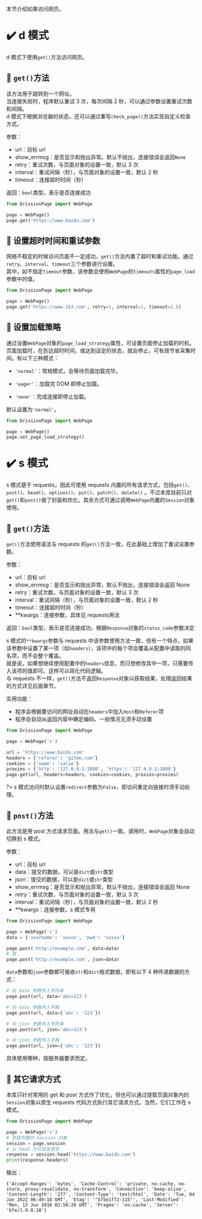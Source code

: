 本节介绍如果访问网页。

# ✔️ d 模式

d 模式下使用`get()`方法访问网页。

## 📍 `get()`方法

该方法用于跳转到一个网址。  
当连接失败时，程序默认重试 3 次，每次间隔 2 秒，可以通过参数设置重试次数和间隔。   
d 模式下根据浏览器的状态，还可以通过重写`check_page()`方法实现自定义检查方式。

参数：

- url：目标 url
- show_errmsg：是否显示和抛出异常。默认不抛出，连接错误会返回`None`
- retry：重试次数，与页面对象的设置一致，默认 3 次
- interval：重试间隔（秒），与页面对象的设置一致，默认 2 秒
- timeout：连接超时时间（秒）

返回：`bool`类型，表示是否连接成功

```python
from DrissionPage import WebPage

page = WebPage()
page.get('https://www.baidu.com')
```

## 📍 设置超时时间和重试参数

网络不稳定的时候访问页面不一定成功，`get()`方法内置了超时和重试功能。通过`retry`、`interval`、`timeout`三个参数进行设置。  
其中，如不指定`timeout`参数，该参数会使用`WebPage`的`timeouts`属性的`page_load`参数中的值。

```python
from DrissionPage import WebPage

page = WebPage()
page.get('https://www.163.com', retry=1, interval=1, timeout=1.5)
```

## 📍 设置加载策略

通过设置`WebPage`对象的`page_load_strategy`属性，可设置页面停止加载的时机。页面加载时，在到达超时时间，或达到设定的状态，就会停止，可有效节省采集时间。有以下三种模式：

- `'normal'`：常规模式，会等待页面加载完毕。

- `'eager'`：加载完 DOM 即停止加载。

- `'none'`：完成连接即停止加载。

默认设置为`'normal'`。

```python
from DrissionPage import WebPage

page = WebPage()
page.set_page_load_strategy()
```

# ✔️ s 模式

s 模式基于 requests，因此可使用 requests 内置的所有请求方式，包括`get()`、`post()`、`head()`、`options()`、`put()`、`patch()`、`delete()`
。不过本库目前只对`get()`和`post()`做了封装和优化，其余方式可通过调用`WebPage`内置的`Session`对象使用。

## 📍 `get()`方法

`get()`方法使用语法与 requests 的`get()`方法一致，在此基础上增加了重试设置参数。

参数：

- url：目标 url
- show_errmsg：是否显示和抛出异常，默认不抛出，连接错误会返回 None
- retry：重试次数，与页面对象的设置一致，默认 3 次
- interval：重试间隔（秒），与页面对象的设置一致，默认 2 秒
- timeout：连接超时时间（秒）
- **kwargs：连接参数，具体见 requests用法

返回：`bool`类型，表示是否连接成功，根据`Response`对象的`status_code`参数决定

s 模式的`**kwargs`参数与 requests 中该参数使用方法一致，但有一个特点，如果该参数中设置了某一项（如`headers`），该项中的每个项会覆盖从配置中读取的同名项，而不会整个覆盖。  
就是说，如果想继续使用配置中的`headers`信息，而只想修改其中一项，只需要传入该项的值即可。这样可以简化代码逻辑。  
与 requests 不一样，`get()`方法不返回`Response`对象以获取结果，处理返回结果的方式详见后面章节。

实用功能：

- 程序会根据要访问的网址自动在`headers`中加入`Host`和`Referer`项
- 程序会自动从返回内容中确定编码，一般情况无须手动设置

```python
from DrissionPage import WebPage

page = WebPage('s')

url = 'https://www.baidu.com'
headers = {'referer': 'gitee.com'}
cookies = {'name': 'value'}
proxies = {'http': '127.0.0.1:1080', 'https': '127.0.0.1:1080'}
page.get(url, headers=headers, cookies=cookies, proxies=proxies)
```

?> s 模式访问时默认设置`redirect`参数为`False`，即访问重定向链接时须手动处理。

## 📍 `post()`方法

此方法是用 post 方式请求页面。用法与`get()`一致。调用时，`WebPage`对象会自动切换到 s 模式。

参数：

- url：目标 url
- data：提交的数据，可以是`dict`或`str`类型
- json：提交的数据，可以是`dict`或`str`类型
- show_errmsg：是否显示和抛出异常，默认不抛出，连接错误会返回 None
- retry：重试次数，与页面对象的设置一致，默认 3 次
- interval：重试间隔（秒），与页面对象的设置一致，默认 2 秒
- **kwargs：连接参数，s 模式专用

```python
from DrissionPage import WebPage

page = WebPage('s')
data = {'username': 'xxxxx', 'pwd': 'xxxxx'}

page.post('http://example.com', data=data)
# 或
page.post('http://example.com', json=data)
```

`data`参数和`json`参数都可接收`str`和`dict`格式数据，即有以下 4 种传递数据的方式：

```python
# 向 data 参数传入字符串
page.post(url, data='abc=123')

# 向 data 参数传入字典
page.post(url, data={'abc': '123'})

# 向 json 参数传入字符串
page.post(url, json='abc=123')

# 向 json 参数传入字典
page.post(url, json={'abc': '123'})
```

具体使用哪种，按服务器要求而定。

## 📍 其它请求方式

本库只针对常用的 get 和 post 方式作了优化，但也可以通过提取页面对象内的`Session`对象以原生 requests 代码方式执行其它请求方式。当然，它们工作在 s 模式。

```python
from DrissionPage import WebPage

page = WebPage('s')
# 获取内置的 Session 对象
session = page.session
# 以 head 方式发送请求
response = session.head('https://www.baidu.com')
print(response.headers)
```

输出：

```shell
{'Accept-Ranges': 'bytes', 'Cache-Control': 'private, no-cache, no-store, proxy-revalidate, no-transform', 'Connection': 'keep-alive', 'Content-Length': '277', 'Content-Type': 'text/html', 'Date': 'Tue, 04 Jan 2022 06:49:18 GMT', 'Etag': '"575e1f72-115"', 'Last-Modified': 'Mon, 13 Jun 2016 02:50:26 GMT', 'Pragma': 'no-cache', 'Server': 'bfe/1.0.8.18'}
```
